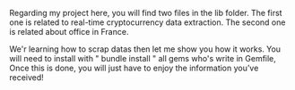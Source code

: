 Regarding my project here, you will find two files in the lib folder.
The first one is related to real-time cryptocurrency data extraction.
The second one is related about office in France. 

We'r learning how to scrap datas then let me show you how it works. 
You will need to install with " bundle install " all gems who's write in Gemfile, 
Once this is done, you will just have to enjoy the information you’ve received!
